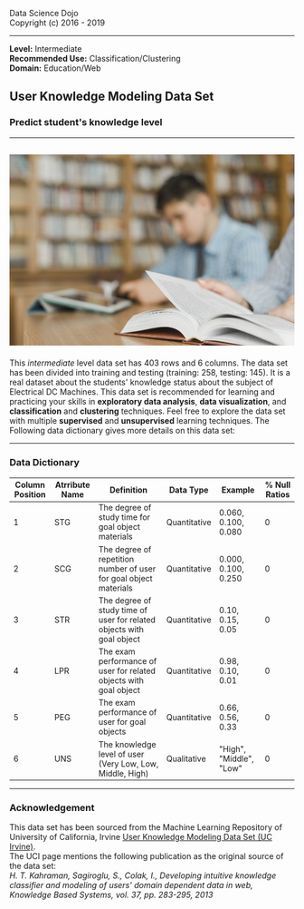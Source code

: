 Data Science Dojo <br/>
Copyright (c) 2016 - 2019

---

**Level:** Intermediate <br/>
**Recommended Use:** Classification/Clustering<br/>
**Domain:** Education/Web<br/> 

## User Knowledge Modeling Data Set

### Predict student's knowledge level 


---
![](342309-PA9PNI-658.jpg)
---

This *intermediate* level data set has 403 rows and 6 columns.
The data set has been divided into training and testing (training: 258, testing: 145).
It is a real dataset about the students' knowledge status about the subject of Electrical DC Machines.
This data set is recommended for learning and practicing your skills in **exploratory data analysis**, **data visualization**, and **classification** and **clustering** techniques. 
Feel free to explore the data set with multiple **supervised** and **unsupervised** learning techniques. The Following data dictionary gives more details on this data set:

---

### Data Dictionary 

| Column   Position 	| Atrribute Name 	| Definition                                                              	| Data Type    	| Example                 	| % Null Ratios 	|
|-------------------	|----------------	|-------------------------------------------------------------------------	|--------------	|-------------------------	|---------------	|
| 1                 	| STG            	| The degree of   study time for goal object materials                    	| Quantitative 	| 0.060, 0.100, 0.080     	| 0             	|
| 2                 	| SCG            	| The degree of   repetition number of user for goal object materials     	| Quantitative 	| 0.000, 0.100, 0.250     	| 0             	|
| 3                 	| STR            	| The degree of   study time of user for related objects with goal object 	| Quantitative 	| 0.10, 0.15, 0.05        	| 0             	|
| 4                 	| LPR            	| The exam   performance of user for related objects with goal object     	| Quantitative 	| 0.98, 0.10, 0.01        	| 0             	|
| 5                 	| PEG            	| The exam   performance of user for goal objects                         	| Quantitative 	| 0.66, 0.56, 0.33        	| 0             	|
| 6                 	| UNS            	| The knowledge   level of user (Very Low, Low, Middle, High)             	| Qualitative  	| "High", "Middle", "Low" 	| 0             	|

---

### Acknowledgement


This data set has been sourced from the Machine Learning Repository of University of California, Irvine [User Knowledge Modeling Data Set (UC Irvine)](https://archive.ics.uci.edu/ml/datasets/User+Knowledge+Modeling).<br/> 
The UCI page mentions the following publication as the original source of the data set:<br/>
*H. T. Kahraman, Sagiroglu, S., Colak, I., Developing intuitive knowledge classifier and modeling of users' domain dependent data in web, Knowledge Based Systems, vol. 37, pp. 283-295, 2013*